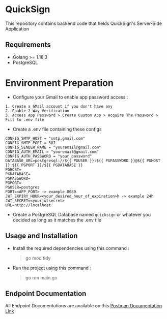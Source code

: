 # QuickSign

This repository contains backend code that helds QuickSign's Server-Side Application

## Requirements

- Golang >= 1.18.3
- PostgreSQL

# Environment Preparation

- Configure your Gmail to enable app password access :

```
1. Create a GMail account if you don't have any
2. Enable 2 Way Verification
3. Access App Password > Create Custom App > Acquire The Password > Fill to .env file
```

- Create a .env file containing these configs

```
CONFIG_SMTP_HOST = "smtp.gmail.com"
CONFIG_SMTP_PORT = 587
CONFIG_SENDER_NAME = "youremail@gmail.com"
CONFIG_AUTH_EMAIL = "youremail@gmail.com"
CONFIG_AUTH_PASSWORD = "your password"
DATABASE_URL=postgresql://${{ PGUSER }}:${{ PGPASSWORD }}@${{ PGHOST }}:${{ PGPORT }}/${{ PGDATABASE }}
PGHOST=
PGDATABASE=
PGPASSWORD=
PGPORT=
PGUSER=postgres
PORT=<APP_PORT> -> example 8080
JWT_EXPIRY_HOUR=<your_desired_hour_of_expiration>h -> example 24h
JWT_SECRET=<yourjwtsecret>
URL=http://localhost
```

- Create a PostgreSQL Database named `quicksign` or whatever you decided as long as it matches the .env file

## Usage and Installation

- Install the required dependencies using this command :

  > go mod tidy

- Run the project using this command :
  > go run main.go

## Endpoint Documentation

All Endpoint Documentations are available on this <a href="https://documenter.getpostman.com/view/23980877/2s93RRwDEZ">Postman Documentation Link</a>
